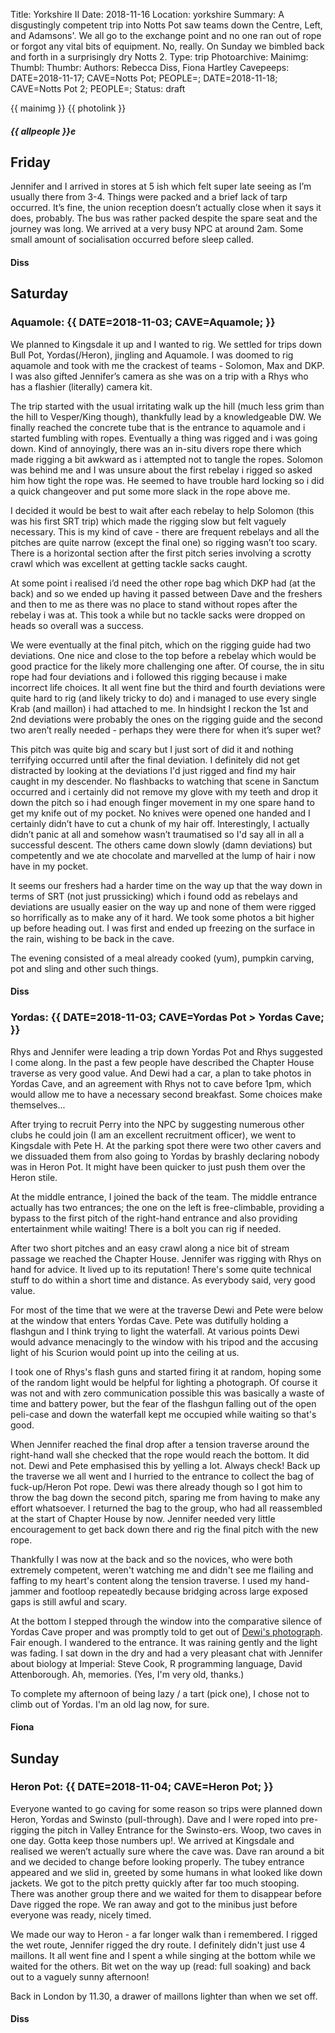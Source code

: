 Title: Yorkshire II
Date: 2018-11-16
Location: yorkshire
Summary: A disgustingly competent trip into Notts Pot saw teams down the Centre, Left, and Adamsons'. We all go to the exchange point and no one ran out of rope or forgot any vital bits of equipment. No, really. On Sunday we bimbled back and forth in a surprisingly dry Notts 2.
Type: trip
Photoarchive:
Mainimg: 
Thumbl: 
Thumbr: 
Authors: Rebecca Diss, Fiona Hartley
Cavepeeps: DATE=2018-11-17; CAVE=Notts Pot; PEOPLE=;
           DATE=2018-11-18; CAVE=Notts Pot 2; PEOPLE=;
Status: draft

{{ mainimg }}
{{ photolink }}
##### {{ allpeople }}e

## Friday

Jennifer and I arrived in stores at 5 ish which felt super late seeing as I’m usually there from 3-4. Things were packed and a brief lack of tarp occurred. It’s fine, the union reception doesn’t actually close when it says it does, probably. The bus was rather packed despite the spare seat and the journey was long. We arrived at a very busy NPC at around 2am. Some small amount of socialisation occurred before sleep called. 

#### Diss

## Saturday

### Aquamole: {{ DATE=2018-11-03; CAVE=Aquamole; }}

We planned to Kingsdale it up and I wanted to rig. We settled for trips down Bull Pot, Yordas(/Heron), jingling and Aquamole. I was doomed to rig aquamole and took with me the crackest of teams - Solomon, Max and DKP. I was also gifted Jennifer’s camera as she was on a trip with a Rhys who has a flashier (literally) camera kit. 

The trip started with the usual irritating walk up the hill (much less grim than the hill to Vesper/King though), thankfully lead by a knowledgeable DW. We finally reached the concrete tube that is the entrance to aquamole and i started fumbling with ropes. Eventually a thing was rigged and i was going down. Kind of annoyingly, there was an in-situ divers rope there which made rigging a bit awkward as i attempted not to tangle the ropes. Solomon was behind me and I was unsure about the first rebelay i rigged so asked him how tight the rope was. He seemed to have trouble hard locking so i did a quick changeover and put some more slack in the rope above me. 

I decided it would be best to wait after each rebelay to help Solomon (this was his first SRT trip) which made the rigging slow but felt vaguely necessary. This is my kind of cave - there are frequent rebelays and all the pitches are quite narrow (except the final one) so rigging wasn’t too scary. There is a horizontal section after the first pitch series involving a scrotty crawl which was excellent at getting tackle sacks caught. 

At some point i realised i’d need the other rope bag which DKP had (at the back) and so we ended up having it passed between Dave and the freshers and then to me as there was no place to stand without ropes after the rebelay i was at. This took a while but no tackle sacks were dropped on heads so overall was a success. 

We were eventually at the final pitch, which on the rigging guide had two deviations. One nice and close to the top before a rebelay which would be good practice for the likely more challenging one after. Of course, the in situ rope had four deviations and i followed this rigging because i make incorrect life choices. It all went fine but the third and fourth deviations were quite hard to rig (and likely tricky to do) and i managed to use every single Krab (and maillon) i had attached to me. In hindsight I reckon the 1st and 2nd deviations were probably the ones on the rigging guide and the second two aren’t really needed - perhaps they were there for when it’s super wet? 

This pitch was quite big and scary but I just sort of did it and nothing terrifying occurred until after the final deviation. I definitely did not get distracted by looking at the deviations I'd just rigged and find my hair caught in my descender. No flashbacks to watching that scene in Sanctum occurred and i certainly did not remove my glove with my teeth and drop it down the pitch so i had enough finger movement in my one spare hand to get my knife out of my pocket. No knives were opened one handed and I certainly didn’t have to cut a chunk of my hair off. Interestingly, I actually didn’t panic at all and somehow wasn’t traumatised so I'd say all in all a successful descent. The others came down slowly (damn deviations) but competently and we ate chocolate and marvelled at the lump of hair i now have in my pocket. 

It seems our freshers had a harder time on the way up that the way down in terms of SRT (not just prussicking) which i found odd as rebelays and deviations are usually easier on the way up and none of them were rigged so horrifically as to make any of it hard. We took some photos a bit higher up before heading out. I was first and ended up freezing on the surface in the rain, wishing to be back in the cave.

The evening consisted of a meal already cooked (yum), pumpkin carving, pot and sling and other such things. 

#### Diss

### Yordas: {{ DATE=2018-11-03; CAVE=Yordas Pot > Yordas Cave; }}

Rhys and Jennifer were leading a trip down Yordas Pot and Rhys suggested I come along. In the past a few people have described the Chapter House traverse as very good value. And Dewi had a car, a plan to take photos in Yordas Cave, and an agreement with Rhys not to cave before 1pm, which would allow me to have a necessary second breakfast. Some choices make themselves... 

After trying to recruit Perry into the NPC by suggesting numerous other clubs he could join (I am an excellent recruitment officer), we went to Kingsdale with Pete H. At the parking spot there were two other cavers and we dissuaded them from also going to Yordas by brashly declaring nobody was in Heron Pot. It might have been quicker to just push them over the Heron stile.

At the middle entrance, I joined the back of the team. The middle entrance actually has two entrances; the one on the left is free-climbable, providing a bypass to the first pitch of the right-hand entrance and also providing entertainment while waiting! There is a bolt you can rig if needed.

After two short pitches and an easy crawl along a nice bit of stream passage we reached the Chapter House. Jennifer was rigging with Rhys on hand for advice. It lived up to its reputation! There's some quite technical stuff to do within a short time and distance. As everybody said, very good value.

For most of the time that we were at the traverse Dewi and Pete were below at the window that enters Yordas Cave. Pete was dutifully holding a flashgun and I think trying to light the waterfall. At various points Dewi would advance menacingly to the window with his tripod and the accusing light of his Scurion would point up into the ceiling at us.

I took one of Rhys's flash guns and started firing it at random, hoping some of the random light would be helpful for lighting a photograph. Of course it was not and with zero communication possible this was basically a waste of time and battery power, but the fear of the flashgun falling out of the open peli-case and down the waterfall kept me occupied while waiting so that's good.

When Jennifer reached the final drop after a tension traverse around the right-hand wall she checked that the rope would reach the bottom. It did not. Dewi and Pete emphasised this by yelling a lot. Always check! Back up the traverse we all went and I hurried to the entrance to collect the bag of fuck-up/Heron Pot rope. Dewi was there already though so I got him to throw the bag down the second pitch, sparing me from having to make any effort whatsoever. I returned the bag to the group, who had all reassembled at the start of Chapter House by now. Jennifer needed very little encouragement to get back down there and rig the final pitch with the new rope.

Thankfully I was now at the back and so the novices, who were both extremely competent, weren't watching me and didn't see me flailing and faffing to my heart's content along the tension traverse. I used my hand-jammer and footloop repeatedly because bridging across large exposed gaps is still awful and scary.

At the bottom I stepped through the window into the comparative silence of Yordas Cave proper and was promptly told to get out of [Dewi's photograph](https://www.flickr.com/photos/dewilloyd/45197078804/). Fair enough. I wandered to the entrance. It was raining gently and the light was fading. I sat down in the dry and had a very pleasant chat with Jennifer about biology at Imperial: Steve Cook, R programming language, David Attenborough. Ah, memories. (Yes, I'm very old, thanks.)

To complete my afternoon of being lazy / a tart (pick one), I chose not to climb out of Yordas. I'm an old lag now, for sure.

#### Fiona

## Sunday

### Heron Pot: {{ DATE=2018-11-04; CAVE=Heron Pot; }}

Everyone wanted to go caving for some reason so trips were planned down Heron, Yordas and Swinsto (pull-through). Dave and I were roped into pre-rigging the pitch in Valley Entrance for the Swinsto-ers. Woop, two caves in one day. Gotta keep those numbers up!. We arrived at Kingsdale and realised we weren’t actually sure where the cave was. Dave ran around a bit and we decided to change before looking properly. The tubey entrance appeared and we slid in, greeted by some humans in what looked like down jackets. We got to the pitch pretty quickly after far too much stooping. There was another group there and we waited for them to disappear before Dave rigged the rope. We ran away and got to the minibus just before everyone was ready, nicely timed. 

We made our way to Heron - a far longer walk than i remembered. I rigged the wet route, Jennifer rigged the dry route. I definitely didn't just use 4 maillons. It all went fine and I spent a while singing at the bottom while we waited for the others. Bit wet on the way up (read: full soaking) and back out to a vaguely sunny afternoon! 

Back in London by 11.30, a drawer of maillons lighter than when we set off.

#### Diss

